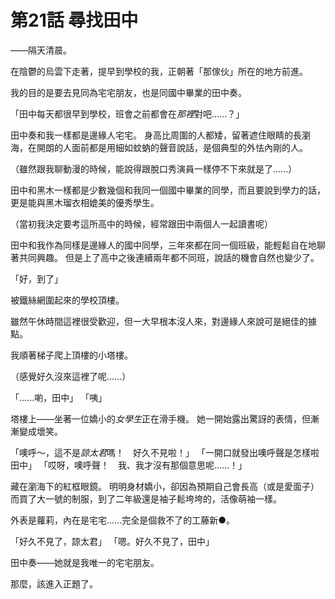 # 第21話 尋找田中

——隔天清晨。

在陰鬱的烏雲下走著，提早到學校的我，正朝著「那傢伙」所在的地方前進。

我的目的是要去見同為宅宅朋友，也是同國中畢業的田中奏。

「田中每天都很早到學校，班會之前都會在*那裡*對吧......？」

田中奏和我一樣都是邊緣人宅宅。
身高比周圍的人都矮，留著遮住眼睛的長瀏海，在開朗的人面前都是用細如蚊蚋的聲音說話，是個典型的外怯內剛的人。

（雖然跟我聊動漫的時候，能說得跟脫口秀演員一樣停不下來就是了......）

田中和黑木一樣都是少數幾個和我同一個國中畢業的同學，而且要說到學力的話，更是能與黑木瑠衣相媲美的優秀學生。

（當初我決定要考這所高中的時候，經常跟田中兩個人一起讀書呢）

田中和我作為同樣是邊緣人的國中同學，三年來都在同一個班級，能輕鬆自在地聊著共同興趣。
但是上了高中之後連續兩年都不同班，說話的機會自然也變少了。

「好，到了」

被鐵絲網圍起來的學校頂樓。

雖然午休時間這裡很受歡迎，但一大早根本沒人來，對邊緣人來說可是絕佳的據點。

我順著梯子爬上頂樓的小塔樓。

（感覺好久沒來這裡了呢......）

「......喲，田中」
「咦」

塔樓上——坐著一位嬌小的*女學生*正在滑手機。
她一開始露出驚訝的表情，但漸漸變成壞笑。

「噢呼〜，這不是*諒太君*嗎！　好久不見啦！」
「一開口就發出噢呼聲是怎樣啦田中」
「哎呀，噢呼聲！　我、我才沒有那個意思呢......！」

藏在瀏海下的紅框眼鏡。
明明身材嬌小，卻因為預期自己會長高（或是愛面子）而買了大一號的制服，到了二年級還是袖子鬆垮垮的，活像萌袖一樣。

外表是蘿莉，內在是宅宅......完全是個救不了的工藤新●。

「好久不見了，諒太君」
「嗯。好久不見了，田中」

田中奏——她就是我唯一的宅宅朋友。

那麼，該進入正題了。